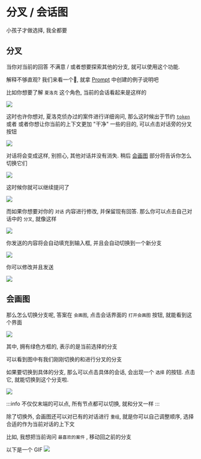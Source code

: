 # 分叉 / 会话图
小孩子才做选择, 我全都要

## 分叉
当你对当前的回答 不满意 / 或者想要探索其他的分支, 就可以使用这个功能.

解释不够直观? 我们来看一个🌰, 就拿 [Prompt](/setting/prompt.md) 中创建的例子说明吧

比如你想要了解 `夏洛克` 这个角色, 当前的会话看起来是这样的

![](/images/flow-1.png)

这时也许你想对, 夏洛克侦办过的案件进行详细询问, 那么这时候出于节约 [`token`](/afq.md#token-是什么) 或者 或者你想让你当前的上下文更加 "干净" 一些的目的, 可以点击对话旁的分叉按钮

![](/images/flow-2.png)

对话将会变成这样, 别担心, 其他对话并没有消失. 稍后 [会画图](#会画图) 部分将告诉你怎么切换它们

![](/images/flow-3.png)

这时候你就可以继续提问了

![](/images/flow-4.png)

而如果你想要对你的 `对话` 内容进行修改, 并保留现有回答. 那么你可以点击自己对话中的 `分叉`, 就像这样

![](/images/flow-5.png)

你发送的内容将会自动填充到输入框, 并且会自动切换到一个新分支

![](/images/flow-6.png)

你可以修改并且发送

![](/images/flow-7.png)

## 会画图
那么怎么切换分支呢, 答案在 `会画图`, 点击会话界面的 `打开会画图` 按钮, 就能看到这个界面

![](/images/flow-8.png)

其中, 拥有绿色方框的, 表示的是当前选择的分支

可以看到图中有我们刚刚切换的和进行分叉的分支

如果要切换到具体的分支, 那么可以点击具体的会话, 会出现一个 `选择` 的按钮. 点击它, 就能切换到这个分支啦. 

![](/images/flow-9.png)

:::info
不仅仅末端的可以点, 所有节点都可以切换, 就和分叉一样
:::

除了切换外, 会画图还可以对已有的对话进行 `重组`, 就是你可以自己调整顺序, 选择合适的作为当前对话的上下文

比如, 我想把当前询问 `最喜欢的案件` , 移动回之前的分支

以下是一个 GIF
![](/images/flow_example.gif)




